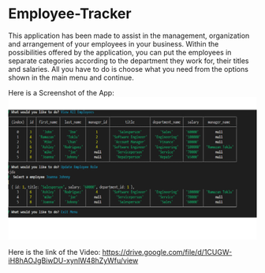 # Employee-Tracker

This application has been made to assist in the management, organization and arrangement of your employees in your business. Within the possibilities offered by the application, you can put the employees in separate categories according to the department they work for, their titles and salaries. All you have to do is choose what you need from the options shown in the main menu and continue.

Here is a Screenshot of the App:
![Screenshot of the App](img/ScreenShot.png)

Here is the link of the Video:
https://drive.google.com/file/d/1CUGW-iH8hAOJgBiwDU-xynlW48hZyWfu/view
